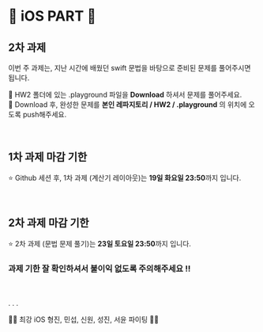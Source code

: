 # 🍎 iOS PART 🍎
## 2차 과제
이번 주 과제는, 지난 시간에 배웠던 swift 문법을 바탕으로 준비된 문제를 풀어주시면 됩니다.

📌 HW2 폴더에 있는 .playground 파일을 **Download** 하셔서 문제를 풀어주세요.
<br>
📌 Download 후, 완성한 문제를 **본인 레파지토리 / HW2 / .playground** 의 위치에 오도록 push해주세요.

<br>

## 1차 과제 마감 기한
⭐️ Github 세션 후, 1차 과제 (계산기 레이아웃)는 **19일 화요일 23:50**까지 입니다.

<br>

## 2차 과제 마감 기한
⭐️ 2차 과제 (문법 문제 풀기)는 **23일 토요일 23:50**까지 입니다.
### 과제 기한 잘 확인하셔서 불이익 없도록 주의해주세요 !!
<br>
<br>
.
.
.


💃🏻 최강 iOS 형진, 민섭, 신원, 성진, 서윤 파이팅 🕺🏻
